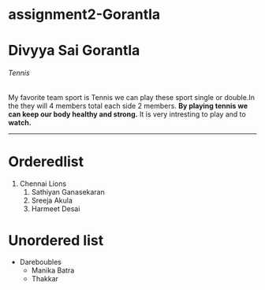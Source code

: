 # assignment2-Gorantla
# Divyya Sai Gorantla
###### Tennis
My favorite team sport is Tennis we can play these sport single or double.In the they will 4 members total each side 2 members. **By playing tennis we can keep our body healthy and strong.** It is very intresting to play and to **watch.**

------------

# Orderedlist
1. Chennai Lions
    1. Sathiyan Ganasekaran
    3. Sreeja Akula
    4. Harmeet Desai

# Unordered list
- Dareboubles
    - Manika Batra
    - Thakkar
